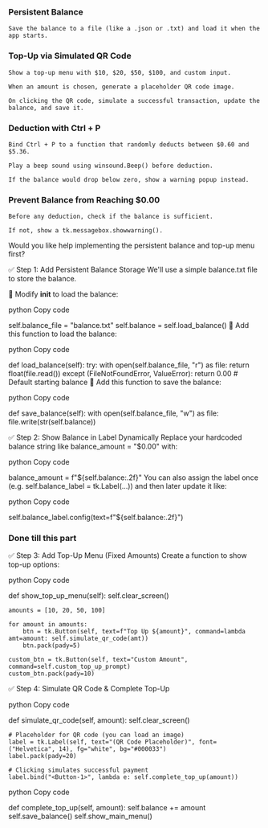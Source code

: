 ### Persistent Balance
    Save the balance to a file (like a .json or .txt) and load it when the app starts.

### Top-Up via Simulated QR Code

    Show a top-up menu with $10, $20, $50, $100, and custom input.

    When an amount is chosen, generate a placeholder QR code image.

    On clicking the QR code, simulate a successful transaction, update the balance, and save it.

### Deduction with Ctrl + P

    Bind Ctrl + P to a function that randomly deducts between $0.60 and $5.36.

    Play a beep sound using winsound.Beep() before deduction.

    If the balance would drop below zero, show a warning popup instead.

### Prevent Balance from Reaching $0.00

    Before any deduction, check if the balance is sufficient.

    If not, show a tk.messagebox.showwarning().

Would you like help implementing the persistent balance and top-up menu first?

✅ Step 1: Add Persistent Balance Storage
We'll use a simple balance.txt file to store the balance.

🔧 Modify __init__ to load the balance:

python
Copy code

self.balance_file = "balance.txt"
self.balance = self.load_balance()
🔧 Add this function to load the balance:

python
Copy code

def load_balance(self):
    try:
        with open(self.balance_file, "r") as file:
            return float(file.read())
    except (FileNotFoundError, ValueError):
        return 0.00  # Default starting balance
🔧 Add this function to save the balance:

python
Copy code

def save_balance(self):
    with open(self.balance_file, "w") as file:
        file.write(str(self.balance))

✅ Step 2: Show Balance in Label Dynamically
Replace your hardcoded balance string like balance_amount = "$0.00" with:

python
Copy code

balance_amount = f"${self.balance:.2f}"
You can also assign the label once (e.g. self.balance_label = tk.Label(...)) and then later update it like:

python
Copy code

self.balance_label.config(text=f"${self.balance:.2f}")



### Done till this part

✅ Step 3: Add Top-Up Menu (Fixed Amounts)
Create a function to show top-up options:

python
Copy code

def show_top_up_menu(self):
    self.clear_screen()

    amounts = [10, 20, 50, 100]

    for amount in amounts:
        btn = tk.Button(self, text=f"Top Up ${amount}", command=lambda amt=amount: self.simulate_qr_code(amt))
        btn.pack(pady=5)

    custom_btn = tk.Button(self, text="Custom Amount", command=self.custom_top_up_prompt)
    custom_btn.pack(pady=10)

✅ Step 4: Simulate QR Code & Complete Top-Up

python
Copy code

def simulate_qr_code(self, amount):
    self.clear_screen()

    # Placeholder for QR code (you can load an image)
    label = tk.Label(self, text="(QR Code Placeholder)", font=("Helvetica", 14), fg="white", bg="#000033")
    label.pack(pady=20)

    # Clicking simulates successful payment
    label.bind("<Button-1>", lambda e: self.complete_top_up(amount))

python
Copy code

def complete_top_up(self, amount):
    self.balance += amount
    self.save_balance()
    self.show_main_menu()